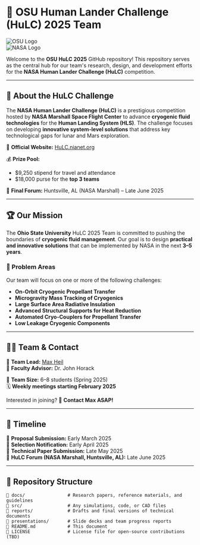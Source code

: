 # 📢 OSU Human Lander Challenge (HuLC) 2025 Team

![OSU Logo](https://engineering.osu.edu/sites/default/files/uploads/logos/OSU-Engineering-Vert-RGBHEX.jpg)  
![NASA Logo](https://upload.wikimedia.org/wikipedia/commons/thumb/e/e5/NASA_logo.svg/512px-NASA_logo.svg.png)  

Welcome to the **OSU HuLC 2025** GitHub repository! This repository serves as the central hub for our team's research, design, and development efforts for the **NASA Human Lander Challenge (HuLC)** competition.

---

## 🚀 About the HuLC Challenge

The **NASA Human Lander Challenge (HuLC)** is a prestigious competition hosted by **NASA Marshall Space Flight Center** to advance **cryogenic fluid technologies** for the **Human Landing System (HLS)**. The challenge focuses on developing **innovative system-level solutions** that address key technological gaps for lunar and Mars exploration.

🔗 **Official Website:** [HuLC.nianet.org](https://hulc.nianet.org/)

💰 **Prize Pool:**  
- $9,250 stipend for travel and attendance  
- $18,000 purse for the **top 3 teams**  

📍 **Final Forum:** Huntsville, AL (NASA Marshall) – Late June 2025  

---

## 🏆 Our Mission

The **Ohio State University** HuLC 2025 Team is committed to pushing the boundaries of **cryogenic fluid management**. Our goal is to design **practical and innovative solutions** that can be implemented by NASA in the next **3–5 years**.

### 🔬 Problem Areas
Our team will focus on one or more of the following challenges:
- **On-Orbit Cryogenic Propellant Transfer**
- **Microgravity Mass Tracking of Cryogenics**
- **Large Surface Area Radiative Insulation**
- **Advanced Structural Supports for Heat Reduction**
- **Automated Cryo-Couplers for Propellant Transfer**
- **Low Leakage Cryogenic Components**

---

## 👨‍💻 Team & Contact

📌 **Team Lead:** [Max Heil](mailto:heil.115@osu.edu)  
📌 **Faculty Advisor:** Dr. John Horack  

👥 **Team Size:** 6–8 students (Spring 2025)  
🗓 **Weekly meetings starting February 2025**  

Interested in joining? 📧 **Contact Max ASAP!**

---

## 📅 Timeline

📌 **Proposal Submission:** Early March 2025  
📌 **Selection Notification:** Early April 2025  
📌 **Technical Paper Submission:** Late May 2025  
📌 **HuLC Forum (NASA Marshall, Huntsville, AL):** Late June 2025  

---

## 📂 Repository Structure

```plaintext
📁 docs/                # Research papers, reference materials, and guidelines
📁 src/                 # Any simulations, code, or CAD files
📁 reports/             # Drafts and final versions of technical documents
📁 presentations/       # Slide decks and team progress reports
📄 README.md            # This document
📄 LICENSE              # License file for open-source contributions (TBD)
